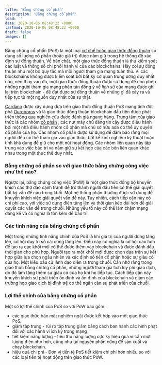 ```yaml
---
title: 'Bằng chứng cổ phần'
description: 'Bằng chứng cổ phần'
lead: ''
date: 2020-10-06 08:48:23 +0000
lastmod: 2020-10-06 08:48:23 +0000
draft: false
images: []
---
```


Bằng chứng cổ phần (PoS) là một loại [cơ chế hoặc giao thức đồng thuận](https://docs.cardano.org/learn/consensus-explained) sử dụng số lượng cổ phần (hoặc giá trị) được nắm giữ trong hệ thống để xác định sự đồng thuận. Về bản chất, một giao thức đồng thuận là thứ kiểm soát các luật và thông số chi phối hành vi của các blockchains. Hãy coi sự đồng thuận như một bộ quy tắc mà mỗi người tham gia mạng tuân thủ. Vì các blockchains không được kiểm soát bởi bất kỳ cơ quan trung ương duy nhất nào, nên thay vào đó, một giao thức đồng thuận được sử dụng để cho phép những người tham gia mạng phân tán đồng ý về *lịch sử* của mạng được ghi lại trên blockchain - để đạt được sự đồng thuận về những gì đã xảy ra và tiếp tục từ một nguồn duy nhất của sự thật.

[Cardano](https://cardano.org/) được xây dựng dựa trên giao thức đồng thuận PoS mang tính đột phá [Ouroboros](https://iohk.io/en/blog/posts/2020/06/23/the-ouroboros-path-to-decentralization/) và là giao thức đồng thuận blockchain đầu tiên được phát triển thông qua nghiên cứu được đánh giá ngang hàng. Trung tâm của giao thức là các nhóm [cổ phần](https://docs.cardano.org/learn/stake-pools) , các nút máy chủ đáng tin cậy được điều hành bởi một nhà điều hành nhóm cổ phần mà chủ sở hữu ada có thể ủy quyền cổ phần của họ. Các nhóm cổ phần được sử dụng để đảm bảo rằng mọi người đều có thể tham gia vào giao thức, bất kể kinh nghiệm kỹ thuật hoặc tính khả dụng để giữ cho một nút hoạt động. Các nhóm liên quan này tập trung vào việc bảo trì và nắm giữ sự kết hợp của các bên liên quan khác nhau trong một thực thể duy nhất.

### Bằng chứng cổ phần so với giao thức bằng chứng công việc như thế nào?

Ngược lại, bằng chứng công việc (PoW) là một giao thức đồng bộ khuyến khích các thợ đào cạnh tranh để trở thành người đầu tiên có thể giải quyết bất kỳ vấn đề nào trong khối. Một hệ thống phần thưởng được sử dụng để khuyến khích việc giải quyết vấn đề này. Tuy nhiên, cách tiếp cận này có chi phí cao, với việc sử dụng điện tăng lên và thời gian kéo dài hơn để giải quyết các vấn đề trong chuỗi. Những yếu tố này có thể làm chậm mạng đáng kể và có nghĩa là tốn kém để bảo trì.

### Các tính năng của bằng chứng cổ phần

Một trong những tính năng chính của PoS là khi giá trị của người dùng tăng lên, cơ hội duy trì sổ cái cũng tăng lên. Điều này có nghĩa là cơ hội cao hơn để tạo ra các khối mới có thể được thêm vào blockchain và được đánh dấu thời gian cho phù hợp. Người tạo ra một khối mới được chọn dựa trên sự kết hợp giữa lựa chọn ngẫu nhiên và xác định số tiền cổ phần hoặc sự giàu có của họ. Một kiểu bầu cử lãnh đạo diễn ra trong chuỗi. Cần nhớ rằng trong giao thức bằng chứng cổ phần, những người tham gia tích lũy phí giao dịch, do đó làm tăng thêm sự giàu có của họ khi họ tiếp tục. Cách tiếp cận này khuyến khích sự phát triển ổn định và ổn định của blockchain và giảm các trường hợp giao dịch bị đình trệ có thể ngăn cản sự phát triển của chuỗi.

### Lợi thế chính của bằng chứng cổ phần

Một số lợi thế chính của PoS so với PoW bao gồm:

- các giao thức bảo mật nghiêm ngặt được kết hợp vào một giao thức PoS.
- giảm tập trung - rủi ro tập trung giảm bằng cách ban hành các hình phạt đối với các hành vi ích kỷ trong mạng
- tiết kiệm năng lượng - tiêu thụ năng lượng cực kỳ hiệu quả vì cần một lượng điện nhỏ hơn, cũng như tài nguyên phần cứng để sản xuất và chạy blockchain.
- hiệu quả chi phí - Đơn vị tiền tệ PoS tiết kiệm chi phí hơn nhiều so với các loại tiền tệ hoạt động trên giao thức PoW.
